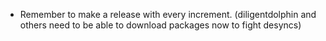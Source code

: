 * Remember to make a release with every increment. (diligentdolphin and others need to be able to download packages now to fight desyncs)

